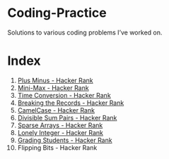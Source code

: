 # Coding-Practice

Solutions to various coding problems I’ve worked on.

# Index

1. [Plus Minus - Hacker Rank](https://github.com/leila-digh/Coding-Practice/tree/main/Plus%20Minus%20-%20Hacker%20Rank)
2. [Mini-Max - Hacker Rank](https://github.com/leila-digh/Coding-Practice/tree/main/Mini-Max%20Sum%20-%20Hacker%20Rank)
3. [Time Conversion - Hacker Rank](https://github.com/leila-digh/Coding-Practice/tree/main/Time%20Conversion%20-%20HackerRank)
4. [Breaking the Records - Hacker Rank](https://github.com/leila-digh/Coding-Practice/tree/main/Breaking%20the%20Records%20-%20Hacker%20Rank)
5. [CamelCase - Hacker Rank](https://github.com/leila-digh/Coding-Practice/tree/main/CamelCase%20-%20Hacker%20Rank)
6. [Divisible Sum Pairs - Hacker Rank](https://github.com/leila-digh/Coding-Practice/tree/main/Divisible%20Sum%20Pairs%20-%20Hacker%20Rank)
7. [Sparse Arrays - Hacker Rank](https://github.com/leila-digh/Coding-Practice/tree/main/Sparse%20Arrays%20-%20Hacker%20Rank)
8. [Lonely Integer - Hacker Rank](https://github.com/leila-digh/Coding-Practice/tree/main/Lonely%20Integer%20-%20HackerRank)
9. [Grading Students - Hacker Rank](https://github.com/leila-digh/Coding-Practice/tree/main/Grading%20Students%20-%20HackerRank)
10. Flipping Bits - Hacker Rank
